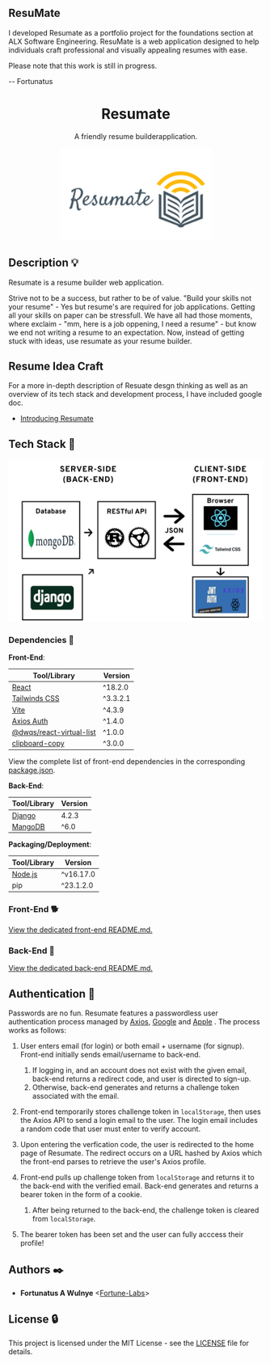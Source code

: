 ## ResuMate 

I developed Resumate as a portfolio project for the foundations section at ALX Software Engineering. ResuMate is a web application designed to help individuals craft professional and visually appealing resumes with ease.

Please note that this work is still in progress.

-- Fortunatus


<h1 align="center">Resumate</h1>
<p align="center">
  A friendly resume builderapplication.
</p>

<p align="center">
  <img src="https://github.com/Fortune-Labs/resumate/blob/master/refrontend/src/assets/images/logol.png" alt="Resumate logo"/>
</p>

## Description :bulb:

Resumate is a resume builder web application.

Strive not to be a success, but rather to be of value. "Build your skills not your resume" - Yes but resume's are required for job applications. Getting all your skills on paper can be stressfull. We have all had those moments, where exclaim - "mm, here is a job oppening, I need a resume" - but know we end not writing a resume to an expectation. Now, instead of getting stuck with ideas, use resumate as your resume builder. 



## Resume Idea Craft

For a more in-depth description of Resuate desgn thinking as well as an overview of its tech stack and development process, I have included google doc. 

- [Introducing Resumate](https://docs.google.com/document/d/1hxAhsk4ow8YoI0C14NAuudbsIwOxW2xoYqVGN3NCG0M/edit?usp=sharing)


## Tech Stack :poodle:

<p align="center">
  <img src="https://github.com/Fortune-Labs/resumate/blob/dev/assets/Resumeate-stack.png"
       alt="Resumate Tech Stack"
       width="600"
  />
</p>

### Dependencies :couple:

**Front-End**:

| Tool/Library                                                                       | Version |
| ---------------------------------------------------------------------------------- | ------- |
| [React](https://reactjs.org/)                                                      | ^18.2.0 |
| [Tailwinds CSS](https://tailwindcss.com/)                                            | ^3.3.2.1  |
| [Vite](https://vitejs.dev/)                                              | ^4.3.9 |
| [Axios Auth](https://axios-http.com/)                                 | ^1.4.0 |
| [@dwqs/react-virtual-list](https://www.npmjs.com/package/@dwqs/react-virtual-list) | ^1.0.0  |
| [clipboard-copy](https://www.npmjs.com/package/clipboard-copy)                     | ^3.0.0  |

View the complete list of front-end dependencies in the corresponding [package.json](./refrontend/package.json).

**Back-End**:

| Tool/Library                           | Version |
| -------------------------------------- | ------- |
| [Django](https://www.djangoproject.com/)     | 4.2.3    |
| [MangoDB](https://www.mongodb.com/)  | ^6.0    |


**Packaging/Deployment**:

| Tool/Library                      | Version  |
| --------------------------------- | -------- |
| [Node.js](https://nodejs.org/en/) | ^v16.17.0 |
| pip                        | ^23.1.2.0 |

### Front-End :dog2:

[View the dedicated front-end README.md.](./refrontend)

### Back-End :feet:

[View the dedicated back-end README.md.](./rebackend)



## Authentication :key:

<!-- <p align="center">
  <img src="https://proxy.duckduckgo.com/iu/?u=https%3A%2F%2Fd0.awsstatic.com%2Fpartner-network%2Fpartner-logos%2FMobile%2520Competency%2520Partner%2520Logos%2F600x400_AuthO_Logo.png&f="
       alt="Axios Logo"
       width="250"
  />
</p> -->

Passwords are no fun. Resumate features a passwordless user authentication process managed by [Axios](https://auth0.com/), [Google](https://developers.google.com/identity/sign-in/web/sign-in) and  [Apple](https://developer.apple.com/documentation/sign_in_with_apple/sign_in_with_apple_rest_api/authenticating_users_with_sign_in_with_apple) . The process works as follows:

1. User enters email (for login) or both email + username (for signup). Front-end initially sends email/username to back-end.

   1. If logging in, and an account does not exist with the given email, back-end returns a redirect code, and user is directed to sign-up.
   2. Otherwise, back-end generates and returns a challenge token associated with the email.

2. Front-end temporarily stores challenge token in `localStorage`, then uses the Axios API to send a login email to the user. The login email includes a random code that user must enter to verify account.

3. Upon entering the verfication code, the user is redirected to the home page of Resumate. The redirect occurs on a URL hashed by Axios which the front-end parses to retrieve the user's Axios profile.

4. Front-end pulls up challenge token from `localStorage` and returns it to the back-end with the verified email. Back-end generates and returns a bearer token in the form of a cookie.

   1. After being returned to the back-end, the challenge token is cleared from `localStorage`.

5. The bearer token has been set and the user can fully acccess their profile!

## Authors :black_nib:

- **Fortunatus A Wulnye** <[Fortune-Labs](https://github.com/Fortune-Labs)>


## License :lock:

This project is licensed under the MIT License - see the [LICENSE](./LICENSE) file for details.